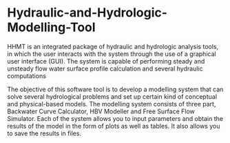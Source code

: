 # Hydraulic-and-Hydrologic-Modelling-Tool
HHMT is an integrated package of hydraulic and hydrologic analysis tools, in which the user interacts with the system through the use of a graphical user interface (GUI). The system is capable of performing steady and unsteady flow water surface profile calculation and several hydraulic computations

The objective of this software tool is to develop a modelling system that can solve several hydrological problems
and set up certain kind of conceptual and physical-based models.
The modelling system consists of three part, Backwater Curve Calculator, HBV Modeller and Free Surface Flow Simulator. Each of the system allows you to input parameters and obtain the results of the model in the form of plots as well as tables. It also allows you to save the results in files.
